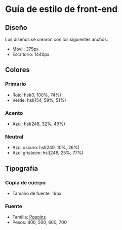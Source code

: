 # Guía de estilo de front-end

## Diseño

Los diseños se crearon con los siguientes anchos:

- Móvil: 375px
- Escritorio: 1440px

## Colores

### Primario

- Rojo: hsl(0, 100%, 74%)
- Verde: hsl(154, 59%, 51%)

### Acento

- Azul: hsl(248, 32%, 49%)

### Neutral

- Azul oscuro: hsl(249, 10%, 26%)
- Azul grisáceo: hsl(246, 25%, 77%)

## Tipografía

### Copia de cuerpo

- Tamaño de fuente: 16px

### Fuente

- Familia: [Poppins](https://fonts.google.com/specimen/Poppins)
- Pesos: 400, 500, 600, 700